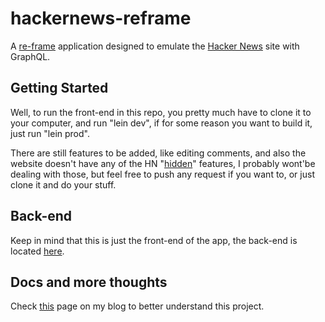 # hackernews-reframe

A [re-frame](https://github.com/day8/re-frame) application designed to emulate the [Hacker News](https://news.ycombinator.com/) site with GraphQL.

## Getting Started

Well, to run the front-end in this repo, you pretty much have to clone it to your computer, and run "lein dev", if for some reason you want to build it, just run "lein prod".

There are still features to be added, like editing comments, and also the website doesn't have any of the HN "[hidden](https://github.com/minimaxir/hacker-news-undocumented)" features, I probably wont'be dealing with those, but feel free to push any request if you want to, or just clone it and do your stuff.

## Back-end

Keep in mind that this is just the front-end of the app, the back-end is located [here](https://github.com/giovanialtelino/hackernews-lacinia-datomic).

## Docs and more thoughts

Check [this](https://www.giovanialtelino.com/project/hacker-news-graphql) page on my blog to better understand this project.